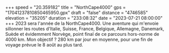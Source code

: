 +++
speed = "20.359182"
title = "NorthCape4000"
gps = "17041237810850465950.gpx"
draft = "false"
distance = "4746585"
elevation = "35205"
duration = "233:08:32"
date = "2023-07-21 08:00:00"
+++
2023 sera l'année de la NorthCape4000. Une aventure qui m'envoie sillonner les routes d'Italie, Suisse, France, Belgique, Allemagne, Danemark, Suède et évidemment Norvège, point final de ce parcours hors-norme de 4000 km. 
Mon objectif ? 280 km par jour en moyenne, pour une fin de voyage prévue le 8 août au plus tard. 
